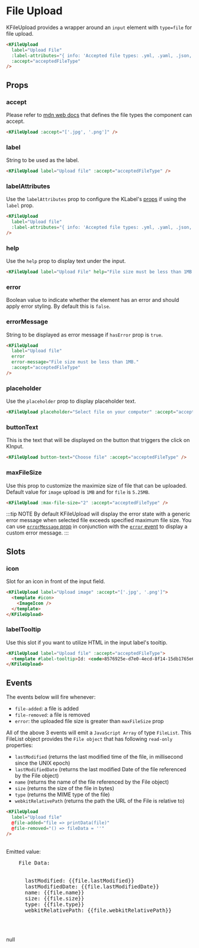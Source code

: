 # File Upload

KFileUpload provides a wrapper around an `input` element with `type=file` for file upload.

<ClientOnly>
  <KFileUpload label="File upload" :label-attributes="{ info: `Accepted file types: ${acceptedFileType.join(', ')}` }" help="File size must be less than 1MB." :accept="acceptedFileType" />
</ClientOnly>

```html
<KFileUpload
  label="Upload File"
  :label-attributes="{ info: 'Accepted file types: .yml, .yaml, .json, .md, .markdown, image/*' }"
  :accept="acceptedFileType"
/>
```

## Props

### accept

Please refer to [mdn web docs](https://developer.mozilla.org/en-US/docs/Web/HTML/Element/input/file#accept) that defines the file types the component can accept.

<ClientOnly>
  <KFileUpload :accept="['.jpg', '.png']" />
</ClientOnly>

```html
<KFileUpload :accept="['.jpg', '.png']" />
```

### label

String to be used as the label.

<ClientOnly>
  <KFileUpload label="Upload file" :accept="acceptedFileType" />
</ClientOnly>

```html
<KFileUpload label="Upload file" :accept="acceptedFileType" />
```

### labelAttributes

Use the `labelAttributes` prop to configure the KLabel's [props](/components/label) if using the `label` prop.

<ClientOnly>
  <KFileUpload label="Upload file" :label-attributes="{ info: `Accepted file types: ${acceptedFileType.join(', ')}` }" :accept="acceptedFileType" />
</ClientOnly>

```html
<KFileUpload
  label="Upload file"
  :label-attributes="{ info: 'Accepted file types: .yml, .yaml, .json, .md, .markdown, image/*' }"
/>
```

### help

Use the `help` prop to display text under the input.

<ClientOnly>
  <KFileUpload label="Upload file" help="File size must be less than 1MB." :accept="acceptedFileType" />
</ClientOnly>

```html
<KFileUpload label="Upload File" help="File size must be less than 1MB." :accept="acceptedFileType" />
```

### error

Boolean value to indicate whether the element has an error and should apply error styling. By default this is `false`.

### errorMessage

String to be displayed as error message if `hasError` prop is `true`.

<ClientOnly>
  <KFileUpload label="Upload file" error error-message="File size must be less than 1MB." :accept="acceptedFileType" />
</ClientOnly>

```html
<KFileUpload
  label="Upload file"
  error
  error-message="File size must be less than 1MB."
  :accept="acceptedFileType"
/>
```

### placeholder

Use the `placeholder` prop to display placeholder text.

<ClientOnly>
  <KFileUpload placeholder="Select file on your computer" :accept="acceptedFileType" />
</ClientOnly>

```html
<KFileUpload placeholder="Select file on your computer" :accept="acceptedFileType" />
```

### buttonText

This is the text that will be displayed on the button that triggers the click on KInput.

<ClientOnly>
  <KFileUpload button-text="Choose file" :accept="acceptedFileType" />
</ClientOnly>

```html
<KFileUpload button-text="Choose file" :accept="acceptedFileType" />
```

### maxFileSize

Use this prop to customize the maximize size of file that can be uploaded. Default value for `image` upload is `1MB` and for `file` is `5.25MB`.

<ClientOnly>
  <KFileUpload :max-file-size="2" :accept="['.jpg', '.png']" />
</ClientOnly>

```html
<KFileUpload :max-file-size="2" :accept="acceptedFileType" />
```

:::tip NOTE
By default KFileUpload will display the error state with a generic error message when selected file exceeds specified maximum file size. You can use [`errorMessage` prop](#errormessage) in conjunction with the [`error` event](#events) to display a custom error message.
:::

## Slots

### icon

Slot for an icon in front of the input field.

<ClientOnly>
  <KFileUpload label="Upload image" :accept="['.jpg', '.png']">
    <template #icon>
      <ImageIcon />
    </template>
  </KFileUpload>
</ClientOnly>

```html
<KFileUpload label="Upload image" :accept="['.jpg', '.png']">
  <template #icon>
    <ImageIcon />
  </template>
</KFileUpload>
```

### labelTooltip

Use this slot if you want to utilize HTML in the input label's tooltip.

<ClientOnly>
  <KFileUpload label="Upload file" :accept="acceptedFileType">
    <template #label-tooltip>Id: <code>8576925e-d7e0-4ecd-8f14-15db1765e69a</code></template>
  </KFileUpload>
</ClientOnly>

```html
<KFileUpload label="Upload file" :accept="acceptedFileType">
  <template #label-tooltip>Id: <code>8576925e-d7e0-4ecd-8f14-15db1765e69a</code></template>
</KFileUpload>
```

## Events

The events below will fire whenever:

- `file-added`: a file is added
- `file-removed`: a file is removed
- `error`: the uploaded file size is greater than `maxFileSize` prop

All of the above 3 events will emit a `JavaScript Array` of type `FileList`. This FileList object provides the `File object` that has following `read-only` properties:

- `lastModified` (returns the last modified time of the file, in millisecond since the UNIX epoch)
- `lastModifiedDate` (returns the last modified Date of the file referenced by the File object)
- `name` (returns the name of the file referenced by the File object)
- `size` (returns the size of the file in bytes)
- `type` (returns the MIME type of the file)
- `webkitRelativePath` (returns the path the URL of the File is relative to)

<ClientOnly>
  <KFileUpload label="Upload file" :label-attributes="{ info: `Accepted file types: ${acceptedFileType.join(', ')}` }" :accept="acceptedFileType" @file-added="file => printData(file)" @file-removed="() => fileData = ''" />
</ClientOnly>

```html
<KFileUpload
  label="Upload file"
  @file-added="file => printData(file)"
  @file-removed="() => fileData = ''"
/>
```

<br/>
<div>Emitted value:
  <pre v-if="fileData.length" class="emitted-value">
    File Data:
    <div v-for="(file) in fileData" :key="file.name">
      <span>lastModified: {{file.lastModified}}</span>
      <span>lastModifiedDate: {{file.lastModifiedDate}}</span>
      <span>name: {{file.name}}</span>
      <span>size: {{file.size}}</span>
      <span>type: {{file.type}}</span>
      <span>webkitRelativePath: {{file.webkitRelativePath}}</span>
    </div>
  </pre>
  <span v-else>null</span>
</div>

<script setup lang="ts">
import { ref } from 'vue'
import { ImageIcon } from '@kong/icons'

// Reactive data properties
const fileSize = ref<string>('')
const fileName = ref<string>('')
const imageSize = ref<string>('')
const imageName = ref<string>('')
const fileData = ref([])
const acceptedFileType = ref(['.yml', '.yaml', '.json', '.md', '.markdown', 'image/*'])

// Methods
const printData = (i) => {
  fileData.value = Array.from(i)
}
</script>

<style lang="scss" scoped>
.emitted-value {
  font-weight: $kui-font-size-20;
  overflow: hidden;
  background-color: $kui-color-background-neutral-weaker;
  padding-top: $kui-space-50;
}
</style>
